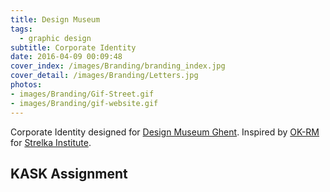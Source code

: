 ```yaml
---
title: Design Museum
tags:
  - graphic design
subtitle: Corporate Identity
date: 2016-04-09 00:09:48
cover_index: /images/Branding/branding_index.jpg
cover_detail: /images/Branding/Letters.jpg
photos: 
- images/Branding/Gif-Street.gif
- images/Branding/gif-website.gif
---
```


Corporate Identity designed for [Design Museum Ghent](https://www.designmuseumgent.be/). Inspired by [OK-RM](http://www.ok-rm.co.uk/) for [Strelka Institute](https://strelka.com/en).

## KASK Assignment
